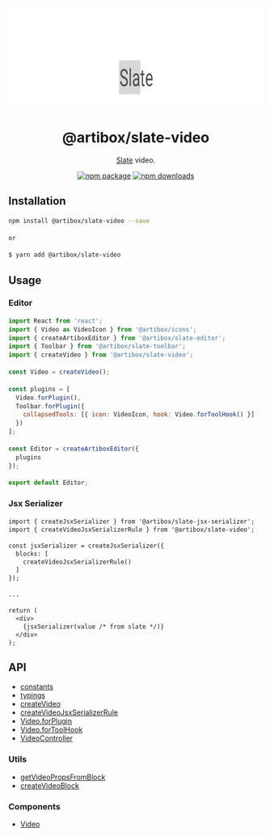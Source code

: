 <div align="center">
  <img
    src="https://raw.githubusercontent.com/ianstormtaylor/slate/master/docs/images/banner.png"
    height="200"
  />
</div>

<h1 align="center">@artibox/slate-video</h1>

<div align="center">

[Slate](https://github.com/ianstormtaylor/slate) video.

[![npm package](https://img.shields.io/npm/v/@artibox/slate-video.svg?maxAge=60)](https://www.npmjs.com/package/@artibox/slate-video)
[![npm downloads](https://img.shields.io/npm/dt/@artibox/slate-video.svg?maxAge=60)](https://www.npmjs.com/package/@artibox/slate-video)

</div>

## Installation

```bash
npm install @artibox/slate-video --save

or

$ yarn add @artibox/slate-video
```

## Usage

### Editor

```js
import React from 'react';
import { Video as VideoIcon } from '@artibox/icons';
import { createArtiboxEditor } from '@artibox/slate-editor';
import { Toolbar } from '@artibox/slate-toolbar';
import { createVideo } from '@artibox/slate-video';

const Video = createVideo();

const plugins = [
  Video.forPlugin(),
  Toolbar.forPlugin({
    collapsedTools: [{ icon: VideoIcon, hook: Video.forToolHook() }]
  })
];

const Editor = createArtiboxEditor({
  plugins
});

export default Editor;
```

### Jsx Serializer

```tsx
import { createJsxSerializer } from '@artibox/slate-jsx-serializer';
import { createVideoJsxSerializerRule } from '@artibox/slate-video';

const jsxSerializer = createJsxSerializer({
  blocks: [
    createVideoJsxSerializerRule()
  ]
});

...

return (
  <div>
    {jsxSerializer(value /* from slate */)}
  </div>
);
```

## API

- [constants](./src/constants.ts)
- [typings](./src/typings.ts)
- [createVideo](./src/video.ts#L23)
- [createVideoJsxSerializerRule](./src/jsx-serializer.ts)
- [Video.forPlugin](./src/video.ts#L29)
- [Video.forToolHook](./src/video.ts#L36)
- [VideoController](./src/controller.ts#L7)

### Utils

- [getVideoPropsFromBlock](./src/utils/get-video-props-from-block.ts)
- [createVideoBlock](./src/utils/create-video-block.ts)

### Components

- [Video](./src/components/video.tsx)
